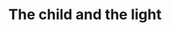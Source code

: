 ---
title: The child and the light
image_path: /assets/images/sufi_stories_child_light
gallery: Sufi Stories
---
